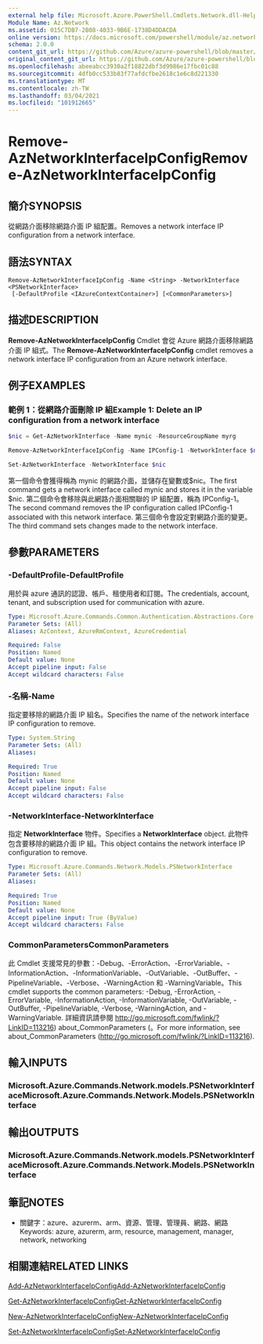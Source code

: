 ```yaml
---
external help file: Microsoft.Azure.PowerShell.Cmdlets.Network.dll-Help.xml
Module Name: Az.Network
ms.assetid: 015C7DB7-2B08-4033-9B6E-1738D4DDACDA
online version: https://docs.microsoft.com/powershell/module/az.network/remove-aznetworkinterfaceipconfig
schema: 2.0.0
content_git_url: https://github.com/Azure/azure-powershell/blob/master/src/Network/Network/help/Remove-AzNetworkInterfaceIpConfig.md
original_content_git_url: https://github.com/Azure/azure-powershell/blob/master/src/Network/Network/help/Remove-AzNetworkInterfaceIpConfig.md
ms.openlocfilehash: abeeabcc3930a2f18822dbf3d9986e17fbc01c88
ms.sourcegitcommit: 4dfb0cc533b83f77afdcfbe2618c1e6c8d221330
ms.translationtype: MT
ms.contentlocale: zh-TW
ms.lasthandoff: 03/04/2021
ms.locfileid: "101912665"
---
```

# <span data-ttu-id="7d1b0-101">Remove-AzNetworkInterfaceIpConfig</span><span class="sxs-lookup"><span data-stu-id="7d1b0-101">Remove-AzNetworkInterfaceIpConfig</span></span>

## <span data-ttu-id="7d1b0-102">簡介</span><span class="sxs-lookup"><span data-stu-id="7d1b0-102">SYNOPSIS</span></span>
<span data-ttu-id="7d1b0-103">從網路介面移除網路介面 IP 組配置。</span><span class="sxs-lookup"><span data-stu-id="7d1b0-103">Removes a network interface IP configuration from a network interface.</span></span>

## <span data-ttu-id="7d1b0-104">語法</span><span class="sxs-lookup"><span data-stu-id="7d1b0-104">SYNTAX</span></span>

```
Remove-AzNetworkInterfaceIpConfig -Name <String> -NetworkInterface <PSNetworkInterface>
 [-DefaultProfile <IAzureContextContainer>] [<CommonParameters>]
```

## <span data-ttu-id="7d1b0-105">描述</span><span class="sxs-lookup"><span data-stu-id="7d1b0-105">DESCRIPTION</span></span>
<span data-ttu-id="7d1b0-106">**Remove-AzNetworkInterfaceIpConfig** Cmdlet 會從 Azure 網路介面移除網路介面 IP 組式。</span><span class="sxs-lookup"><span data-stu-id="7d1b0-106">The **Remove-AzNetworkInterfaceIpConfig** cmdlet removes a network interface IP configuration from an Azure network interface.</span></span>

## <span data-ttu-id="7d1b0-107">例子</span><span class="sxs-lookup"><span data-stu-id="7d1b0-107">EXAMPLES</span></span>

### <span data-ttu-id="7d1b0-108">範例 1：從網路介面刪除 IP 組</span><span class="sxs-lookup"><span data-stu-id="7d1b0-108">Example 1: Delete an IP configuration from a network interface</span></span>
```powershell
$nic = Get-AzNetworkInterface -Name mynic -ResourceGroupName myrg

Remove-AzNetworkInterfaceIpConfig -Name IPConfig-1 -NetworkInterface $nic

Set-AzNetworkInterface -NetworkInterface $nic
```

<span data-ttu-id="7d1b0-109">第一個命令會獲得稱為 mynic 的網路介面，並儲存在變數或$nic。</span><span class="sxs-lookup"><span data-stu-id="7d1b0-109">The first command gets a network interface called mynic and stores it in the variable $nic.</span></span> <span data-ttu-id="7d1b0-110">第二個命令會移除與此網路介面相關聯的 IP 組配置，稱為 IPConfig-1。</span><span class="sxs-lookup"><span data-stu-id="7d1b0-110">The second command removes the IP configuration called IPConfig-1 associated with this network interface.</span></span> <span data-ttu-id="7d1b0-111">第三個命令會設定對網路介面的變更。</span><span class="sxs-lookup"><span data-stu-id="7d1b0-111">The third command sets changes made to the network interface.</span></span>

## <span data-ttu-id="7d1b0-112">參數</span><span class="sxs-lookup"><span data-stu-id="7d1b0-112">PARAMETERS</span></span>

### <span data-ttu-id="7d1b0-113">-DefaultProfile</span><span class="sxs-lookup"><span data-stu-id="7d1b0-113">-DefaultProfile</span></span>
<span data-ttu-id="7d1b0-114">用於與 azure 通訊的認證、帳戶、租使用者和訂閱。</span><span class="sxs-lookup"><span data-stu-id="7d1b0-114">The credentials, account, tenant, and subscription used for communication with azure.</span></span>

```yaml
Type: Microsoft.Azure.Commands.Common.Authentication.Abstractions.Core.IAzureContextContainer
Parameter Sets: (All)
Aliases: AzContext, AzureRmContext, AzureCredential

Required: False
Position: Named
Default value: None
Accept pipeline input: False
Accept wildcard characters: False
```

### <span data-ttu-id="7d1b0-115">-名稱</span><span class="sxs-lookup"><span data-stu-id="7d1b0-115">-Name</span></span>
<span data-ttu-id="7d1b0-116">指定要移除的網路介面 IP 組名。</span><span class="sxs-lookup"><span data-stu-id="7d1b0-116">Specifies the name of the network interface IP configuration to remove.</span></span>

```yaml
Type: System.String
Parameter Sets: (All)
Aliases:

Required: True
Position: Named
Default value: None
Accept pipeline input: False
Accept wildcard characters: False
```

### <span data-ttu-id="7d1b0-117">-NetworkInterface</span><span class="sxs-lookup"><span data-stu-id="7d1b0-117">-NetworkInterface</span></span>
<span data-ttu-id="7d1b0-118">指定 **NetworkInterface** 物件。</span><span class="sxs-lookup"><span data-stu-id="7d1b0-118">Specifies a **NetworkInterface** object.</span></span>
<span data-ttu-id="7d1b0-119">此物件包含要移除的網路介面 IP 組。</span><span class="sxs-lookup"><span data-stu-id="7d1b0-119">This object contains the network interface IP configuration to remove.</span></span>

```yaml
Type: Microsoft.Azure.Commands.Network.Models.PSNetworkInterface
Parameter Sets: (All)
Aliases:

Required: True
Position: Named
Default value: None
Accept pipeline input: True (ByValue)
Accept wildcard characters: False
```

### <span data-ttu-id="7d1b0-120">CommonParameters</span><span class="sxs-lookup"><span data-stu-id="7d1b0-120">CommonParameters</span></span>
<span data-ttu-id="7d1b0-121">此 Cmdlet 支援常見的參數：-Debug、-ErrorAction、-ErrorVariable、-InformationAction、-InformationVariable、-OutVariable、-OutBuffer、-PipelineVariable、-Verbose、-WarningAction 和 -WarningVariable。</span><span class="sxs-lookup"><span data-stu-id="7d1b0-121">This cmdlet supports the common parameters: -Debug, -ErrorAction, -ErrorVariable, -InformationAction, -InformationVariable, -OutVariable, -OutBuffer, -PipelineVariable, -Verbose, -WarningAction, and -WarningVariable.</span></span> <span data-ttu-id="7d1b0-122">詳細資訊請參閱 http://go.microsoft.com/fwlink/?LinkID=113216) about_CommonParameters (。</span><span class="sxs-lookup"><span data-stu-id="7d1b0-122">For more information, see about_CommonParameters (http://go.microsoft.com/fwlink/?LinkID=113216).</span></span>

## <span data-ttu-id="7d1b0-123">輸入</span><span class="sxs-lookup"><span data-stu-id="7d1b0-123">INPUTS</span></span>

### <span data-ttu-id="7d1b0-124">Microsoft.Azure.Commands.Network.models.PSNetworkInterface</span><span class="sxs-lookup"><span data-stu-id="7d1b0-124">Microsoft.Azure.Commands.Network.Models.PSNetworkInterface</span></span>

## <span data-ttu-id="7d1b0-125">輸出</span><span class="sxs-lookup"><span data-stu-id="7d1b0-125">OUTPUTS</span></span>

### <span data-ttu-id="7d1b0-126">Microsoft.Azure.Commands.Network.models.PSNetworkInterface</span><span class="sxs-lookup"><span data-stu-id="7d1b0-126">Microsoft.Azure.Commands.Network.Models.PSNetworkInterface</span></span>

## <span data-ttu-id="7d1b0-127">筆記</span><span class="sxs-lookup"><span data-stu-id="7d1b0-127">NOTES</span></span>
* <span data-ttu-id="7d1b0-128">關鍵字：azure、azurerm、arm、資源、管理、管理員、網路、網路</span><span class="sxs-lookup"><span data-stu-id="7d1b0-128">Keywords: azure, azurerm, arm, resource, management, manager, network, networking</span></span>

## <span data-ttu-id="7d1b0-129">相關連結</span><span class="sxs-lookup"><span data-stu-id="7d1b0-129">RELATED LINKS</span></span>

[<span data-ttu-id="7d1b0-130">Add-AzNetworkInterfaceIpConfig</span><span class="sxs-lookup"><span data-stu-id="7d1b0-130">Add-AzNetworkInterfaceIpConfig</span></span>](./Add-AzNetworkInterfaceIpConfig.md)

[<span data-ttu-id="7d1b0-131">Get-AzNetworkInterfaceIpConfig</span><span class="sxs-lookup"><span data-stu-id="7d1b0-131">Get-AzNetworkInterfaceIpConfig</span></span>](./Get-AzNetworkInterfaceIpConfig.md)

[<span data-ttu-id="7d1b0-132">New-AzNetworkInterfaceIpConfig</span><span class="sxs-lookup"><span data-stu-id="7d1b0-132">New-AzNetworkInterfaceIpConfig</span></span>](./New-AzNetworkInterfaceIpConfig.md)

[<span data-ttu-id="7d1b0-133">Set-AzNetworkInterfaceIpConfig</span><span class="sxs-lookup"><span data-stu-id="7d1b0-133">Set-AzNetworkInterfaceIpConfig</span></span>](./Set-AzNetworkInterfaceIpConfig.md)


